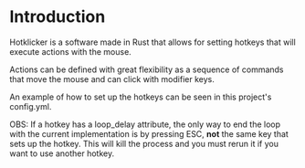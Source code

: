 # Introduction

Hotklicker is a software made in Rust that allows for setting hotkeys that will
execute actions with the mouse.

Actions can be defined with great flexibility as a sequence of commands that
move the mouse and can click with modifier keys.

An example of how to set up the hotkeys can be seen in this project's
config.yml.


OBS: If a hotkey has a loop_delay attribute, the only way to end the loop with
the current implementation is by pressing ESC, **not** the same key that sets up
the hotkey. This will kill the process and you must rerun it if you want
to use another hotkey.
